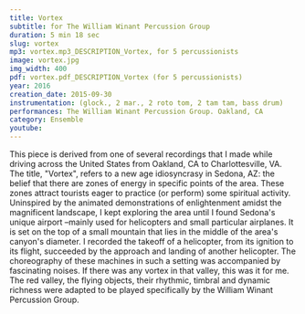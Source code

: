```yaml
---
title: Vortex 
subtitle: for The William Winant Percussion Group
duration: 5 min 18 sec
slug: vortex
mp3: vortex.mp3_DESCRIPTION_Vortex, for 5 percussionists
image: vortex.jpg
img_width: 400
pdf: vortex.pdf_DESCRIPTION_Vortex (for 5 percussionists)
year: 2016
creation_date: 2015-09-30
instrumentation: (glock., 2 mar., 2 roto tom, 2 tam tam, bass drum)
performances: The William Winant Percussion Group. Oakland, CA
category: Ensemble
youtube:
---
```


This piece is derived from one of several recordings that I made while driving across the United States from Oakland, CA to Charlottesville, VA. The title, "Vortex", refers to a new age idiosyncrasy in Sedona, AZ: the belief that there are zones of energy in specific points of the area. These zones attract tourists eager to practice (or perform) some spiritual activity. Uninspired by the animated demonstrations of enlightenment amidst the magnificent landscape, I kept exploring the area until I found Sedona's unique airport –mainly used for helicopters and small particular airplanes. It is set on the top of a small mountain that lies in the middle of the area's canyon's diameter. I recorded the takeoff of a helicopter, from its ignition to its flight, succeeded by the approach and landing of another helicopter. The choreography of these machines in such a setting was accompanied by fascinating noises. If there was any vortex in that valley, this was it for me. The red valley, the flying objects, their rhythmic, timbral and dynamic richness were adapted to be played specifically by the William Winant Percussion Group.